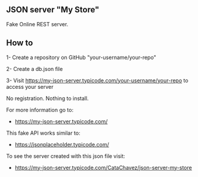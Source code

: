 ## JSON server "My Store"

Fake Online REST server.

## How to
1- Create a repository on GitHub "your-username/your-repo"

2- Create a db.json file

3- Visit https://my-json-server.typicode.com/your-username/your-repo to access your server

No registration. Nothing to install.

For more information go to: 
- https://my-json-server.typicode.com/

This fake API works similar to:
- https://jsonplaceholder.typicode.com/

To see the server created with this json file visit: 
- https://my-json-server.typicode.com/CataChavez/json-server-my-store
